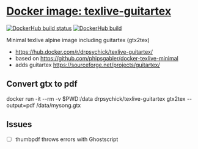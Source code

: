 # [Docker image: texlive-guitartex](https://hub.docker.com/r/drpsychick/texlive-guitartex/)

[![DockerHub build status](https://img.shields.io/docker/build/drpsychick/texlive-guitartex.svg)](https://hub.docker.com/r/drpsychick/texlive-guitartex/builds/) [![DockerHub build](https://img.shields.io/docker/automated/drpsychick/texlive-guitartex.svg)](https://hub.docker.com/r/drpsychick/texlive-guitartex/)

Minimal texlive alpine image including guitartex (gtx2tex)

* https://hub.docker.com/r/drpsychick/texlive-guitartex/
* based on https://github.com/phipsgabler/docker-texlive-minimal
* adds guitartex https://sourceforge.net/projects/guitartex/

## Convert gtx to pdf
docker run -it --rm -v $PWD:/data drpsychick/texlive-guitartex gtx2tex --output=pdf /data/mysong.gtx

## Issues
* [ ] thumbpdf throws errors with Ghostscript
